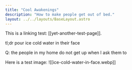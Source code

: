 ```yaml
---
title: "Cool Awakenings"
description: "How to make people get out of bed."
layout: ../../layouts/BaseLayout.astro
---
```


This is a linking test: [[yet-another-test-page]].

tl;dr pour ice cold water in their face

Q: the people in my home do not get up when I ask them to

Here is a test image: ![[ice-cold-water-in-face.webp]]